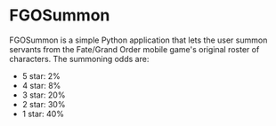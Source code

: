 # FGOSummon

FGOSummon is a simple Python application that lets the user summon servants from the Fate/Grand Order mobile game's original roster of characters.
The summoning odds are:
- 5 star: 2%
- 4 star: 8%
- 3 star: 20%
- 2 star: 30%
- 1 star: 40%
